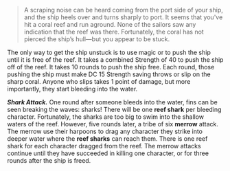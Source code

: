 >A scraping noise can be heard coming from the port side of your ship, and the ship heels over and turns sharply to port. It seems that you've hit a coral reef and run aground. None of the sailors saw any indication that the reef was there. Fortunately, the coral has not pierced the ship’s hull—but you appear to be stuck.

The only way to get the ship unstuck is to use magic or to push the ship until it is free of the reef. It takes a combined Strength of 40 to push the ship off of the reef. It takes 10 rounds to push the ship free. Each round, those pushing the ship must make DC 15 Strength saving throws or slip on the sharp coral. Anyone who slips takes 1 point of damage, but more importantly, they start bleeding into the water.

***Shark Attack.*** One round after someone bleeds into the water, fins can be seen breaking the waves: sharks! There will be one **reef shark** per bleeding character. Fortunately, the sharks are too big to swim into the shallow waters of the reef. However, five rounds later, a tribe of six **merrow** attack. The merrow use their harpoons to drag any character they strike into deeper water where the **reef sharks** can reach them. There is one reef shark for each character dragged from the reef. The merrow attacks continue until they have succeeded in killing one character, or for three rounds after the ship is freed.